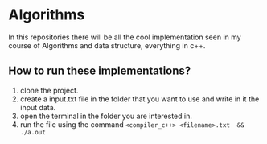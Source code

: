 # Algorithms
In this repositories there will be all the cool implementation seen in my course of Algorithms and data structure, everything in c++.

## How to run these implementations?
1. clone the project.
2. create a input.txt file in the folder that you want to use and write in it the input data.
3. open the terminal in the folder you are interested in.
4. run the file using the command ``` <compiler_c++> <filename>.txt  && ./a.out ```